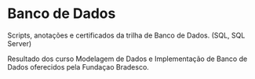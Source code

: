 # Banco de Dados
Scripts, anotações e certificados da trilha de Banco de Dados. (SQL, SQL Server)

Resultado dos curso Modelagem de Dados e Implementação de Banco de Dados oferecidos pela Fundaçao Bradesco.
